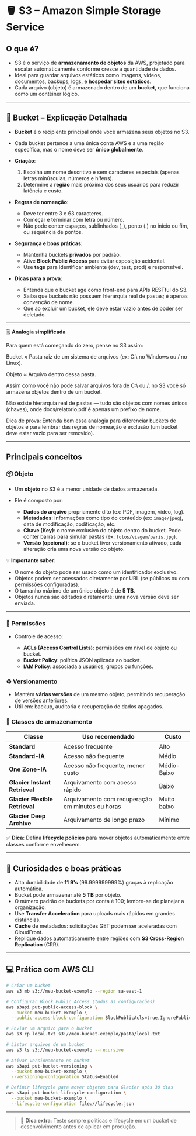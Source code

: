 # 🪣 S3 – Amazon Simple Storage Service

## O que é?

* S3 é o serviço de **armazenamento de objetos** da AWS, projetado para escalar automaticamente conforme cresce a quantidade de dados.
* Ideal para guardar arquivos estáticos como imagens, vídeos, documentos, backups, logs, e **hospedar sites estáticos**.
* Cada arquivo (objeto) é armazenado dentro de um **bucket**, que funciona como um contêiner lógico.

---

## 📁 Bucket – Explicação Detalhada

* **Bucket** é o recipiente principal onde você armazena seus objetos no S3.
* Cada bucket pertence a uma única conta AWS e a uma região específica, mas o nome deve ser **único globalmente**.
* **Criação**:

  1. Escolha um nome descritivo e sem caracteres especiais (apenas letras minúsculas, números e hífens).
  2. Determine a **região** mais próxima dos seus usuários para reduzir latência e custo.
* **Regras de nomeação**:

  * Deve ter entre 3 e 63 caracteres.
  * Começar e terminar com letra ou número.
  * Não pode conter espaços, sublinhados (\_), ponto (.) no início ou fim, ou sequência de pontos.
* **Segurança e boas práticas**:

  * Mantenha buckets **privados** por padrão.
  * Ative **Block Public Access** para evitar exposição acidental.
  * Use **tags** para identificar ambiente (dev, test, prod) e responsável.
* **Dicas para a prova**:

  * Entenda que o bucket age como front-end para APIs RESTful do S3.
  * Saiba que buckets não possuem hierarquia real de pastas; é apenas convenção de nome.
  * Que ao excluir um bucket, ele deve estar vazio antes de poder ser deletado.

---
🗒️ **Analogia simplificada**

Para quem está começando do zero, pense no S3 assim:

Bucket ≈ Pasta raiz de um sistema de arquivos (ex: C:\ no Windows ou / no Linux).

Objeto ≈ Arquivo dentro dessa pasta.

Assim como você não pode salvar arquivos fora de C:\ ou /, no S3 você só armazena objetos dentro de um bucket.

Não existe hierarquia real de pastas — tudo são objetos com nomes únicos (chaves), onde docs/relatorio.pdf é apenas um prefixo de nome.

Dica de prova: Entenda bem essa analogia para diferenciar buckets de objetos e para lembrar das regras de nomeação e exclusão (um bucket deve estar vazio para ser removido).

---
## Principais conceitos

### 📦 Objeto

* Um **objeto** no S3 é a menor unidade de dados armazenada.
* Ele é composto por:

  * **Dados do arquivo** propriamente dito (ex: PDF, imagem, vídeo, log).
  * **Metadados**: informações como tipo do conteúdo (ex: `image/jpeg`), data de modificação, codificação, etc.
  * **Chave (Key)**: o nome exclusivo do objeto dentro do bucket. Pode conter barras para simular pastas (ex: `fotos/viagem/paris.jpg`).
  * **Versão (opcional)**: se o bucket tiver versionamento ativado, cada alteração cria uma nova versão do objeto.

💡 **Importante saber:**

* O nome do objeto pode ser usado como um identificador exclusivo.
* Objetos podem ser acessados diretamente por URL (se públicos ou com permissões configuradas).
* O tamanho máximo de um único objeto é de **5 TB**.
* Objetos nunca são editados diretamente: uma nova versão deve ser enviada.

---

### 🔐 Permissões

* Controle de acesso:

  * **ACLs (Access Control Lists)**: permissões em nível de objeto ou bucket.
  * **Bucket Policy**: política JSON aplicada ao bucket.
  * **IAM Policy**: associada a usuários, grupos ou funções.

### ♻️ Versionamento

* Mantém **várias versões** de um mesmo objeto, permitindo recuperação de versões anteriores.
* Útil em: backup, auditoria e recuperação de dados apagados.

### 🧊 Classes de armazenamento

| Classe                         | Uso recomendado                                  | Custo       |
| ------------------------------ | ------------------------------------------------ | ----------- |
| **Standard**                   | Acesso frequente                                 | Alto        |
| **Standard-IA**                | Acesso não frequente                             | Médio       |
| **One Zone-IA**                | Acesso não frequente, menor custo                | Médio-Baixo |
| **Glacier Instant Retrieval**  | Arquivamento com acesso rápido                   | Baixo       |
| **Glacier Flexible Retrieval** | Arquivamento com recuperação em minutos ou horas | Muito baixo |
| **Glacier Deep Archive**       | Arquivamento de longo prazo                      | Mínimo      |

✅ **Dica**: Defina **lifecycle policies** para mover objetos automaticamente entre classes conforme envelhecem.

---

## 🧠 Curiosidades e boas práticas

* Alta durabilidade de **11 9's** (99.999999999%) graças à replicação automática.
* Bucket pode armazenar até **5 TB** por objeto.
* O número padrão de buckets por conta é 100; lembre-se de planejar a organização.
* Use **Transfer Acceleration** para uploads mais rápidos em grandes distâncias.
* **Cache** de metadados: solicitações GET podem ser aceleradas com CloudFront.
* Replique dados automaticamente entre regiões com **S3 Cross-Region Replication** (CRR).

---

## 💻 Prática com AWS CLI

```bash
# Criar um bucket
aws s3 mb s3://meu-bucket-exemplo --region sa-east-1

# Configurar Block Public Access (todas as configurações)
aws s3api put-public-access-block \
  --bucket meu-bucket-exemplo \
  --public-access-block-configuration BlockPublicAcls=true,IgnorePublicAcls=true,BlockPublicPolicy=true,RestrictPublicBuckets=true

# Enviar um arquivo para o bucket
aws s3 cp local.txt s3://meu-bucket-exemplo/pasta/local.txt

# Listar arquivos de um bucket
aws s3 ls s3://meu-bucket-exemplo --recursive

# Ativar versionamento no bucket
aws s3api put-bucket-versioning \
  --bucket meu-bucket-exemplo \
  --versioning-configuration Status=Enabled

# Definir lifecycle para mover objetos para Glacier após 30 dias
aws s3api put-bucket-lifecycle-configuration \
  --bucket meu-bucket-exemplo \
  --lifecycle-configuration file://lifecycle.json
```

---

> 🌱 **Dica extra**: Teste sempre políticas e lifecycle em um bucket de desenvolvimento antes de aplicar em produção.
